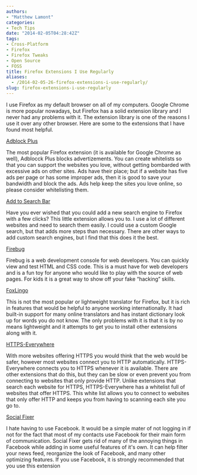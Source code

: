 ```yaml
---
authors: 
- "Matthew Lamont"
categories:
- Tech Tips
date: "2014-02-05T04:28:42Z"
tags:
- Cross-Platform
- Firefox
- Firefox Tweaks
- Open Source
- FOSS
title: Firefox Extensions I Use Regularly
aliases:
  - /2014-02-05-26-firefox-extensions-i-use-regularly/
slug: firefox-extensions-i-use-regularly
---
```


I use Firefox as my default browser on all of my computers. Google Chrome is more popular nowadays, but Firefox has a solid extension library and I never had any problems with it. The extension library is one of the reasons I use it over any other browser. Here are some to the extensions that I have found most helpful.

[Adblock Plus](https://addons.mozilla.org/en-US/firefox/addon/adblock-plus/?src=ss)

The most popular Firefox extension (it is available for Google Chrome as well), Adblocck Plus blocks advertizements. You can create whitelists so that you can support the websites you love, without getting bombarded with excessive ads on other sites. Ads have their place; but if a website has five ads per page or has some improper ads, then it is good to save your bandwidth and block the ads. Ads help keep the sites you love online, so please consider whitelisting them.

[Add to Search Bar](https://addons.mozilla.org/en-US/firefox/addon/add-to-search-bar/?src=ss)

Have you ever wished that you could add a new search engine to Firefox with a few clicks? This little extension allows you to. I use a lot of different websites and need to search them easily. I could use a custom Google search, but that adds more steps than necessary. There are other ways to add custom search engines, but I find that this does it the best.

[Firebug](https://addons.mozilla.org/en-US/firefox/addon/firebug/)

Firebug is a web development console for web developers. You can quickly view and test HTML and CSS code. This is a must have for web developers and is a fun toy for anyone who would like to play with the source of web pages. For kids it is a great way to show off your fake “hacking” skills.

[FoxLingo](https://addons.mozilla.org/en-US/firefox/addon/foxlingo-translator-dictionary/?)

This is not the most popular or lightweight translator for Firefox, but it is rich in features that would be helpful to anyone working internationally. It had built-in support for many online translators and has instant dictionary look up for words you do not know. The only problems with it is that it is by no means lightweight and it attempts to get you to install other extensions along with it.

[HTTPS-Everywhere](https://www.eff.org/https-everywhere)

With more websites offering HTTPS you would think that the web would be safer, however most websites connect you to HTTP automatically. HTTPS-Everywhere connects you to HTTPS whenever it is available. There are other extensions that do this, but they can be slow or even prevent you from connecting to websites that only provide HTTP. Unlike extensions that search each website for HTTPS, HTTPS-Everywhere has a whitelist full of websites that offer HTTPS. This white list allows you to connect to websites that only offer HTTP and keeps you from having to scanning each site you go to.

[Social Fixer](http://socialfixer.com/download.html)

I hate having to use Facebook. It would be a simple mater of not logging in if not for the fact that most of my contacts use Facebook for their main form of communication. Social Fixer gets rid of many of the annoying things in Facebook while adding in some useful features of it's own. It can help filter your news feed, reorganize the look of Facebook, and many other optimizing features. If you use Facebook, it is strongly recommended that you use this extension
&nbsp;